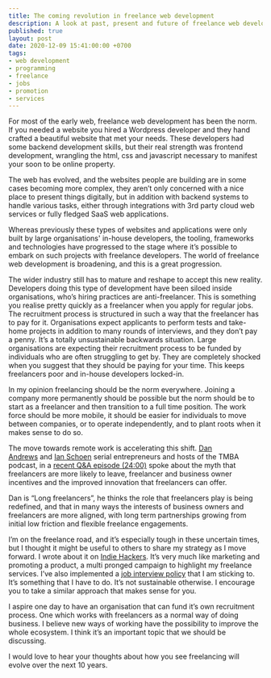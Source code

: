 ```yaml
---
title: The coming revolution in freelance web development
description: A look at past, present and future of freelance web development
published: true
layout: post
date: 2020-12-09 15:41:00:00 +0700
tags:
- web development
- programming
- freelance
- jobs
- promotion
- services
---
```

For most of the early web, freelance web development has been the norm. If you needed a website you hired a Wordpress developer and they hand crafted a beautiful website that met your needs. These developers had some backend development skills, but their real strength was frontend development, wrangling the html, css and javascript necessary to manifest your soon to be online property. 

The web has evolved, and the websites people are building are in some cases becoming more complex, they aren’t only concerned with a nice place to present things digitally, but in addition with backend systems to handle various tasks, either through integrations with 3rd party cloud web services or fully fledged SaaS web applications.

Whereas previously these types of websites and applications were only built by large organisations' in-house developers, the tooling, frameworks and technologies have progressed to the stage where it’s possible to embark on such projects with freelance developers. The world of freelance web development is broadening, and this is a great progression.

The wider industry still has to mature and reshape to accept this new reality. Developers doing this type of development have been siloed inside organisations, who’s hiring practices are anti-freelancer. This is something you realise pretty quickly as a freelancer when you apply for regular jobs. The recruitment process is structured in such a way that the freelancer has to pay for it. Organisations expect applicants to perform tests and take-home projects in addition to many rounds of interviews, and they don’t pay a penny. It’s a totally unsustainable backwards situation. Large organisations are expecting their recruitment process to be funded by individuals who are often struggling to get by. They are completely shocked when you suggest that they should be paying for your time. This keeps freelancers poor and in-house developers locked-in.

In my opinion freelancing should be the norm everywhere. Joining a company more permanently should be possible but the norm should be to start as a freelancer and then transition to a full time position. The work force should be more mobile, it should be easier for individuals to move between companies, or to operate independently, and to plant roots when it makes sense to do so.

The move towards remote work is accelerating this shift. [Dan Andrews](https://twitter.com/tropicalmba) and [Ian Schoen](https://twitter.com/anythingian) serial entrepreneurs and hosts of the TMBA podcast, in a [recent Q&A episode (24:00)](https://www.tropicalmba.com/entrepreneurial-persistence/) spoke about the myth that freelancers are more likely to leave, freelancer and business owner incentives and the improved innovation that freelancers can offer.

Dan is “Long freelancers”, he thinks the role that freelancers play is being redefined, and that in many ways the interests of business owners and freelancers are more aligned, with long term partnerships growing from initial low friction and flexible freelance engagements.

I’m on the freelance road, and it’s especially tough in these uncertain times, but I thought it might be useful to others to share my strategy as I move forward. I wrote about it on [Indie Hackers](https://www.indiehackers.com/post/help-looking-for-advice-on-my-strategy-for-finding-new-freelance-clients-0570fcfdca). It’s very much like marketing and promoting a product, a multi pronged campaign to highlight my freelance services. I’ve also implemented a [job interview policy](https://blog.markjgsmith.com/2020/11/20/my-policy-on-job-interviews.html) that I am sticking to. It’s something that I have to do. It’s not sustainable otherwise. I encourage you to take a similar approach that makes sense for you.

I aspire one day to have an organisation that can fund it’s own recruitment process. One which works with freelancers as a normal way of doing business. I believe new ways of working have the possibility to improve the whole ecosystem. I think it’s an important topic that we should be discussing.

I would love to hear your thoughts about how you see freelancing will evolve over the next 10 years.

